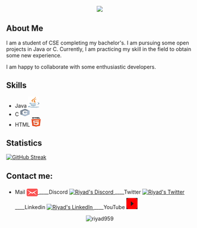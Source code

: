 <!---upper heading--->
<p align="center">
  <a href="https://github.com/DenverCoder1/readme-typing-svg"><img src="https://readme-typing-svg.herokuapp.com?lines=Hi,+I'm+Riyad;I+love+opensource.;I+love+learning.;I+love+gaining+knowledge.;I+love+also+Drawing;&center=true&width=500&height=50"></a>
</p>


<!---about me--->
## About Me
I am a student of CSE completing my bachelor's. I am pursuing some open projects in Java or C. Currently, I am practicing my skill in the field to obtain some new experience.

I am happy to collaborate with some enthusiastic developers.

<!---skills--->
## Skills
* Java <img src="https://github.com/Riyad959/Riyad959/blob/1100a285b5812fa3048a897d399c52742463af29/Resources/java.svg" alt="riyad" height="30" width="30" />
* C  <img src="https://github.com/Riyad959/Riyad959/blob/1206298d7ea408c7c0b1e8c2213e2469979c4306/Resources/c.svg" alt="riyad" height="20" width="25" />
* HTML <img src="https://github.com/Riyad959/Riyad959/blob/1206298d7ea408c7c0b1e8c2213e2469979c4306/Resources/html.svg" alt="riyad" height="25" width="25" />


<!---statistics--->
## Statistics

[![GitHub Streak](https://github-readme-streak-stats.herokuapp.com?user=Riyad959&theme=ambient-gradient&border_radius=30&date_format=j%20M%5B%20Y%5D&card_width=800)](https://git.io/streak-stats)



<!---contact--->
## Contact me:
* <p>
	Mail
	<a href="mailto:riyadulislam959@gmail.com" target="_blank"><img align="center" src="https://github.com/Riyad959/Riyad959/blob/712cefd16b810b6180fb697cfa84e5e095eca5e7/Resources/icons8-envelope-52-removebg-preview.png" alt="riyad" height="30" width="30" />
	</a>
	____Discord
	<a href="https://discord.com/users/674847774046683157">
	 	<img alt="Riyad's Discord" width="22px" src="https://raw.githubusercontent.com/peterthehan/peterthehan/master/assets/discord.svg" style="max-width: 100%;">
	</a>
	____Twitter
	<a href="https://twitter.com/riyadul74425190" rel="riyad">
  		<img alt="Riyad's Twitter" width="22px" src="https://raw.githubusercontent.com/peterthehan/peterthehan/master/assets/twitter.svg" style="max-width: 100%;">
	</a>
	____Linkedin
	<a href="https://www.linkedin.com/" rel="riyad">
  		<img alt="Riyad's LinkedIn" width="22px" src="https://raw.githubusercontent.com/peterthehan/peterthehan/master/assets/linkedin.svg" style="max-width: 100%;">
	</a>
	____YouTube
	<a   <a href="https://www.youtube.com/@riyadsartbook"><img alt="YouTube" title="YouTube" height="30" width="30" src="https://github.com/Riyad959/Riyad959/blob/b6db1cafe5ce11055c4f61cba6a55e4928865cc3/Resources/youtubeFix.svg">
	</a>
</p>



<!---visitor count--->
<p align="center"> <img src="https://komarev.com/ghpvc/?username=riyad959&label=Profile%20views&color=F28C28&style=flat" alt="riyad959" /> </p>
